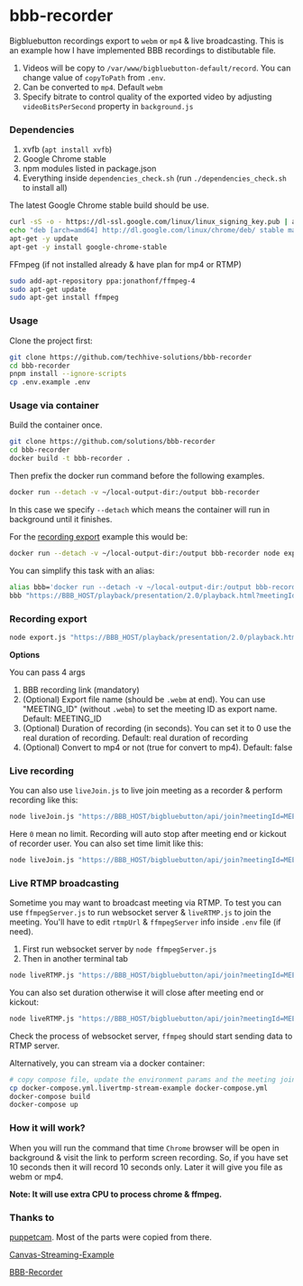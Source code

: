 # bbb-recorder

Bigbluebutton recordings export to `webm` or `mp4` & live broadcasting. This is an example how I have implemented BBB recordings to distibutable file.

1. Videos will be copy to `/var/www/bigbluebutton-default/record`. You can change value of `copyToPath` from `.env`.
2. Can be converted to `mp4`. Default `webm`
3. Specify bitrate to control quality of the exported video by adjusting `videoBitsPerSecond` property in `background.js`

### Dependencies

1. xvfb (`apt install xvfb`)
2. Google Chrome stable
3. npm modules listed in package.json
4. Everything inside `dependencies_check.sh` (run `./dependencies_check.sh` to install all)

The latest Google Chrome stable build should be use.

```bash
curl -sS -o - https://dl-ssl.google.com/linux/linux_signing_key.pub | apt-key add
echo "deb [arch=amd64] http://dl.google.com/linux/chrome/deb/ stable main" > /etc/apt/sources.list.d/google-chrome.list
apt-get -y update
apt-get -y install google-chrome-stable
```

FFmpeg (if not installed already & have plan for mp4 or RTMP)

```bash
sudo add-apt-repository ppa:jonathonf/ffmpeg-4
sudo apt-get update
sudo apt-get install ffmpeg
```

### Usage

Clone the project first:

```bash
git clone https://github.com/techhive-solutions/bbb-recorder
cd bbb-recorder
pnpm install --ignore-scripts
cp .env.example .env
```

### Usage via container

Build the container once.

```bash
git clone https://github.com/solutions/bbb-recorder
cd bbb-recorder
docker build -t bbb-recorder .
```

Then prefix the docker run command before the following examples.

```bash
docker run --detach -v ~/local-output-dir:/output bbb-recorder
```

In this case we specify `--detach` which means the container will run in background until it finishes.

For the [recording export](#recording-export) example this would be:

```bash
docker run --detach -v ~/local-output-dir:/output bbb-recorder node export.js "https://BBB_HOST/playback/presentation/2.0/playback.html?meetingId=MEETING_ID" meeting.webm 10 true
```

You can simplify this task with an alias:

```bash
alias bbb='docker run --detach -v ~/local-output-dir:/output bbb-recorder node export.js'
bbb "https://BBB_HOST/playback/presentation/2.0/playback.html?meetingId=MEETING_ID" meeting.webm 10 true
```

### Recording export

```bash
node export.js "https://BBB_HOST/playback/presentation/2.0/playback.html?meetingId=MEETING_ID" meeting.webm 10 true
```

**Options**

You can pass 4 args

1. BBB recording link (mandatory)
2. (Optional) Export file name (should be `.webm` at end). You can use "MEETING_ID" (without `.webm`) to set the meeting ID as export name. Default: MEETING_ID
3. (Optional) Duration of recording (in seconds). You can set it to 0 use the real duration of recording. Default: real duration of recording
4. (Optional) Convert to mp4 or not (true for convert to mp4). Default: false

### Live recording

You can also use `liveJoin.js` to live join meeting as a recorder & perform recording like this:

```bash
node liveJoin.js "https://BBB_HOST/bigbluebutton/api/join?meetingId=MEETING_ID...." liveRecord.webm 0 true
```

Here `0` mean no limit. Recording will auto stop after meeting end or kickout of recorder user. You can also set time limit like this:

```bash
node liveJoin.js "https://BBB_HOST/bigbluebutton/api/join?meetingId=MEETING_ID...." liveRecord.webm 60 true
```

### Live RTMP broadcasting

Sometime you may want to broadcast meeting via RTMP. To test you can use `ffmpegServer.js` to run websocket server & `liveRTMP.js` to join the meeting. You'll have to edit `rtmpUrl` & `ffmpegServer` info inside `.env` file (if need).

1. First run websocket server by `node ffmpegServer.js`
2. Then in another terminal tab

```bash
node liveRTMP.js "https://BBB_HOST/bigbluebutton/api/join?meetingId=MEETING_ID...."
```

You can also set duration otherwise it will close after meeting end or kickout:

```bash
node liveRTMP.js "https://BBB_HOST/bigbluebutton/api/join?meetingId=MEETING_ID...." 20
```

Check the process of websocket server, `ffmpeg` should start sending data to RTMP server.

Alternatively, you can stream via a docker container:

```bash
# copy compose file, update the environment params and the meeting join url
cp docker-compose.yml.livertmp-stream-example docker-compose.yml
docker-compose build
docker-compose up
```

### How it will work?

When you will run the command that time `Chrome` browser will be open in background & visit the link to perform screen recording. So, if you have set 10 seconds then it will record 10 seconds only. Later it will give you file as webm or mp4.

**Note: It will use extra CPU to process chrome & ffmpeg.**

### Thanks to

[puppetcam](https://github.com/muralikg/puppetcam). Most of the parts were copied from there.

[Canvas-Streaming-Example](https://github.com/fbsamples/Canvas-Streaming-Example)

[BBB-Recorder](https://github.com/jibon57/bbb-recorder)
